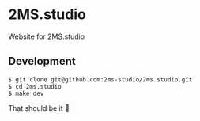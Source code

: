 # 2MS.studio

Website for 2MS.studio

## Development

```
$ git clone git@github.com:2ms-studio/2ms.studio.git
$ cd 2ms.studio
$ make dev
```

That should be it 🤞
